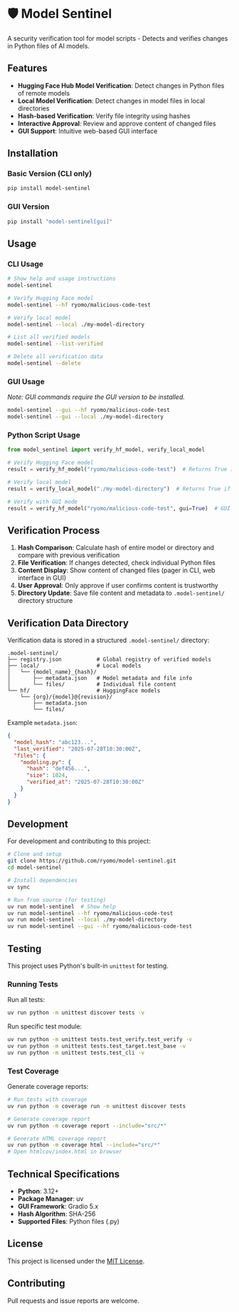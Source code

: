 # 🛡️ Model Sentinel

A security verification tool for model scripts - Detects and verifies changes in Python files of AI models.

## Features

- **Hugging Face Hub Model Verification**: Detect changes in Python files of remote models
- **Local Model Verification**: Detect changes in model files in local directories
- **Hash-based Verification**: Verify file integrity using hashes
- **Interactive Approval**: Review and approve content of changed files
- **GUI Support**: Intuitive web-based GUI interface

## Installation

### Basic Version (CLI only)

```bash
pip install model-sentinel
```

### GUI Version

```bash
pip install "model-sentinel[gui]"
```

## Usage

### CLI Usage

```bash
# Show help and usage instructions
model-sentinel

# Verify Hugging Face model
model-sentinel --hf ryomo/malicious-code-test

# Verify local model
model-sentinel --local ./my-model-directory

# List all verified models
model-sentinel --list-verified

# Delete all verification data
model-sentinel --delete
```

### GUI Usage

*Note: GUI commands require the GUI version to be installed.*

```bash
model-sentinel --gui --hf ryomo/malicious-code-test
model-sentinel --gui --local ./my-model-directory
```

### Python Script Usage

```python
from model_sentinel import verify_hf_model, verify_local_model

# Verify Hugging Face model
result = verify_hf_model("ryomo/malicious-code-test")  # Returns True if verified, False otherwise

# Verify local model
result = verify_local_model("./my-model-directory")  # Returns True if verified, False otherwise

# Verify with GUI mode
result = verify_hf_model("ryomo/malicious-code-test", gui=True)  # GUI window will open
```

## Verification Process

1. **Hash Comparison**: Calculate hash of entire model or directory and compare with previous verification
2. **File Verification**: If changes detected, check individual Python files
3. **Content Display**: Show content of changed files (pager in CLI, web interface in GUI)
4. **User Approval**: Only approve if user confirms content is trustworthy
5. **Directory Update**: Save file content and metadata to `.model-sentinel/` directory structure

## Verification Data Directory

Verification data is stored in a structured `.model-sentinel/` directory:

```file
.model-sentinel/
├── registry.json           # Global registry of verified models
├── local/                  # Local models
│   └── {model_name}_{hash}/
│       ├── metadata.json   # Model metadata and file info
│       └── files/          # Individual file content
└── hf/                     # HuggingFace models
    └── {org}/{model}@{revision}/
        ├── metadata.json
        └── files/
```

Example `metadata.json`:

```json
{
  "model_hash": "abc123...",
  "last_verified": "2025-07-28T10:30:00Z",
  "files": {
    "modeling.py": {
      "hash": "def456...",
      "size": 1024,
      "verified_at": "2025-07-28T10:30:00Z"
    }
  }
}
```

## Development

For development and contributing to this project:

```bash
# Clone and setup
git clone https://github.com/ryomo/model-sentinel.git
cd model-sentinel

# Install dependencies
uv sync

# Run from source (for testing)
uv run model-sentinel  # Show help
uv run model-sentinel --hf ryomo/malicious-code-test
uv run model-sentinel --local ./my-model-directory
uv run model-sentinel --gui --hf ryomo/malicious-code-test
```

## Testing

This project uses Python's built-in `unittest` for testing.

### Running Tests

Run all tests:

```bash
uv run python -m unittest discover tests -v
```

Run specific test module:

```bash
uv run python -m unittest tests.test_verify.test_verify -v
uv run python -m unittest tests.test_target.test_base -v
uv run python -m unittest tests.test_cli -v
```

### Test Coverage

Generate coverage reports:

```bash
# Run tests with coverage
uv run python -m coverage run -m unittest discover tests

# Generate coverage report
uv run python -m coverage report --include="src/*"

# Generate HTML coverage report
uv run python -m coverage html --include="src/*"
# Open htmlcov/index.html in browser
```

## Technical Specifications

- **Python**: 3.12+
- **Package Manager**: uv
- **GUI Framework**: Gradio 5.x
- **Hash Algorithm**: SHA-256
- **Supported Files**: Python files (.py)

## License

This project is licensed under the [MIT License](LICENSE).

## Contributing

Pull requests and issue reports are welcome.
